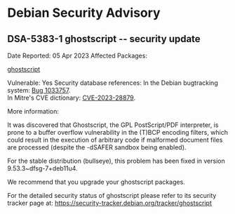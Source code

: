 
Debian Security Advisory
========================


DSA-5383-1 ghostscript -- security update
-----------------------------------------



Date Reported:
05 Apr 2023
Affected Packages:

[ghostscript](https://packages.debian.org/src:ghostscript)

Vulnerable:
Yes
Security database references:
In the Debian bugtracking system: [Bug 1033757](https://bugs.debian.org/cgi-bin/bugreport.cgi?bug=1033757).  
In Mitre's CVE dictionary: [CVE-2023-28879](https://security-tracker.debian.org/tracker/CVE-2023-28879).  

More information:

It was discovered that Ghostscript, the GPL PostScript/PDF interpreter,
is prone to a buffer overflow vulnerability in the (T)BCP encoding
filters, which could result in the execution of arbitrary code if
malformed document files are processed (despite the -dSAFER sandbox
being enabled).


For the stable distribution (bullseye), this problem has been fixed in
version 9.53.3~dfsg-7+deb11u4.


We recommend that you upgrade your ghostscript packages.


For the detailed security status of ghostscript please refer to its
security tracker page at:
<https://security-tracker.debian.org/tracker/ghostscript>





